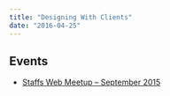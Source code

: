 ```yaml
---
title: "Designing With Clients"
date: "2016-04-25"
---
```


<script async class="speakerdeck-embed" data-id="e11685bbc4de4c279451bff7824d240d" data-ratio="1.33333333333333" src="//speakerdeck.com/assets/embed.js"></script>

## Events

- [Staffs Web Meetup – September 2015](http://www.meetup.com/staffswebmeetup/events/225036152/)
